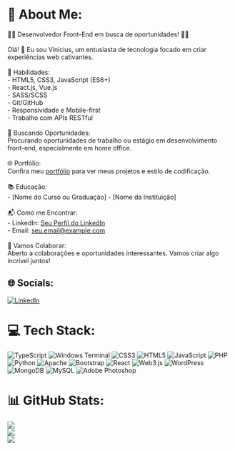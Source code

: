 # 💫 About Me:
👨‍💻 Desenvolvedor Front-End em busca de oportunidades! 👨‍💻<br><br>Olá! 👋 Eu sou Vinicius, um entusiasta de tecnologia focado em criar experiências web cativantes.<br><br>🚀 Habilidades:<br>- HTML5, CSS3, JavaScript (ES6+)<br>- React.js, Vue.js<br>- SASS/SCSS<br>- Git/GitHub<br>- Responsividade e Mobile-first<br>- Trabalho com APIs RESTful<br><br>💼 Buscando Oportunidades:<br>Procurando oportunidades de trabalho ou estágio em desenvolvimento front-end, especialmente em home office.<br><br>🌐 Portfólio:<br>Confira meu [portfólio](seu-link-do-portfolio) para ver meus projetos e estilo de codificação.<br><br>📚 Educação:<br>- [Nome do Curso ou Graduação] - [Nome da Instituição]<br><br>📬 Como me Encontrar:<br>- LinkedIn: [Seu Perfil do LinkedIn](seu-link-do-linkedin)<br>- Email: seu.email@example.com<br><br>🤝 Vamos Colaborar:<br>Aberto a colaborações e oportunidades interessantes. Vamos criar algo incrível juntos!<br>


## 🌐 Socials:
[![LinkedIn](https://img.shields.io/badge/LinkedIn-%230077B5.svg?logo=linkedin&logoColor=white)](https://linkedin.com/in/https://www.linkedin.com/in/jo%C3%A3o-vinicius-menezes-9250b72b5/) 

# 💻 Tech Stack:
![TypeScript](https://img.shields.io/badge/typescript-%23007ACC.svg?style=plastic&logo=typescript&logoColor=white) ![Windows Terminal](https://img.shields.io/badge/Windows%20Terminal-%234D4D4D.svg?style=plastic&logo=windows-terminal&logoColor=white) ![CSS3](https://img.shields.io/badge/css3-%231572B6.svg?style=plastic&logo=css3&logoColor=white) ![HTML5](https://img.shields.io/badge/html5-%23E34F26.svg?style=plastic&logo=html5&logoColor=white) ![JavaScript](https://img.shields.io/badge/javascript-%23323330.svg?style=plastic&logo=javascript&logoColor=%23F7DF1E) ![PHP](https://img.shields.io/badge/php-%23777BB4.svg?style=plastic&logo=php&logoColor=white) ![Python](https://img.shields.io/badge/python-3670A0?style=plastic&logo=python&logoColor=ffdd54) ![Apache](https://img.shields.io/badge/apache-%23D42029.svg?style=plastic&logo=apache&logoColor=white) ![Bootstrap](https://img.shields.io/badge/bootstrap-%238511FA.svg?style=plastic&logo=bootstrap&logoColor=white) ![React](https://img.shields.io/badge/react-%2320232a.svg?style=plastic&logo=react&logoColor=%2361DAFB) ![Web3.js](https://img.shields.io/badge/web3.js-F16822?style=plastic&logo=web3.js&logoColor=white) ![WordPress](https://img.shields.io/badge/WordPress-%23117AC9.svg?style=plastic&logo=WordPress&logoColor=white) ![MongoDB](https://img.shields.io/badge/MongoDB-%234ea94b.svg?style=plastic&logo=mongodb&logoColor=white) ![MySQL](https://img.shields.io/badge/mysql-%2300000f.svg?style=plastic&logo=mysql&logoColor=white) ![Adobe Photoshop](https://img.shields.io/badge/adobe%20photoshop-%2331A8FF.svg?style=plastic&logo=adobe%20photoshop&logoColor=white)
# 📊 GitHub Stats:
![](https://github-readme-stats.vercel.app/api?username=jviniciusm&theme=nightowl&hide_border=true&include_all_commits=false&count_private=false)<br/>
![](https://github-readme-streak-stats.herokuapp.com/?user=jviniciusm&theme=nightowl&hide_border=true)<br/>
![](https://github-readme-stats.vercel.app/api/top-langs/?username=jviniciusm&theme=nightowl&hide_border=true&include_all_commits=false&count_private=false&layout=compact)

<!-- Proudly created with GPRM ( https://gprm.itsvg.in ) -->